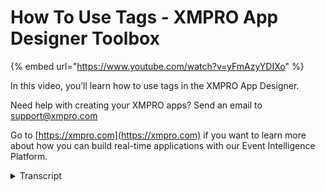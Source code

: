 # How To Use Tags - XMPRO App Designer Toolbox
{% embed url="https://www.youtube.com/watch?v=yFmAzyYDIXo" %}

In this video, you’ll learn how to use tags in the XMPRO App Designer.

Need help with creating your XMPRO apps? Send an email to support@xmpro.com

Go to [https://xmpro.com](https://xmpro.com) if you want to learn more about how you can build real-time applications with our Event Intelligence Platform.
<details>
<summary>Transcript</summary>hi and welcome to another training video

from XM pro today we will be looking at

how to use the tags component as a

prerequisite you should have already

gone through the video on how to create

data sources if you haven't done that I

recommend going through that video first

tags can be found in the basics section

of the blocks the tags component allows

you to tag specific items from a list in

order to get items into that list you

need to select a data source I've

created one previously and then you need

to select the display expression and the

value expression these can be the same

column if we save it now as is and run

it we can see that when we click here

it's going to load the data source and

then you'll be able to select out of the

items if you don't want one of the items

you can press the X and it will remove

it for you or you can click on it and

select the items you want the tags

component has many options to play with

in appearance we've got visible which is

self explanatory styling mode which you

can choose from outlined underlined and

field underlined will have a line

underneath the box filled or fill the

box an outlined is the default with an

outline around the box placeholder if

you saw if you put something else here

when you don't have a value it will sort

it we'll set this as the placeholder we

have tooltip

which when you hover over the component

it will pop up a tool a tooltip

multiline which means that when your

tags get to the end of the line they'll

start to enter more on the second line

etc the show Clear button option creates

a button on the tag box with an X in it

that allows you to clear all selections

show drop-down button shows a drop-down

button in the in the right side of the

box as you can see there and show

selection controls enables checkboxes on

the left side of the drop-down so we'll

run this oh we need to say first so save

and then run if we remove all the items

it says please select a website and then

the items have check boxes on the left

this is we have the drop down button on

the right and the Clear button for

behavior we have apply value mode use

buttons or instantly so if you say use

buttons then the drop down will have

buttons at the bottom saying OK and

cancel and if you say instantly then

whatever selection you choose that will

add it to the tag box we have search

enabled which if you check this it will

allow you to search in the tag box we

have read-only and disabled

self-explanatory and then we have value

which you can have a static value or a

dynamic value where you can select a

column from a data source on a container

if we save this and then run now if we

select an item in here it's instantly

reflected in the tag box this has been

how to use the tags component
</details>